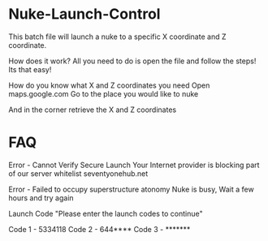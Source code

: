 # Nuke-Launch-Control
This batch file will launch a nuke to a specific X coordinate and Z coordinate.

How does it work?
All you need to do is open the file and follow the steps!
Its that easy!

How do you know what X and Z coordinates you need
Open maps.google.com
Go to the place you would like to nuke

And in the corner retrieve the X and Z coordinates

# FAQ

Error - Cannot Verify Secure Launch
Your Internet provider is blocking part of our server
whitelist seventyonehub.net

Error - Failed to occupy superstructure atonomy
Nuke is busy, Wait a few hours and try again

Launch Code
"Please enter the launch codes to continue"

Code 1 - 5334118
Code 2 - 644****
Code 3 - *******

